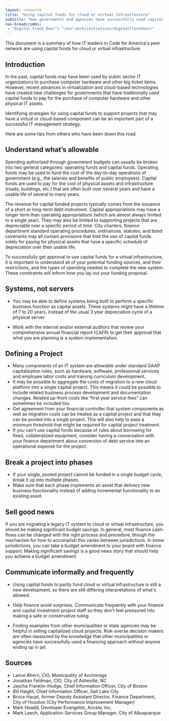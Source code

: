 ```yaml
---
layout: resource
title: "Using capital funds for cloud or virtual infrastructure"
subtitle: "How governments and agencies have successfully used capital funds for cloud or virtual infrastructure"
nav-breadcrumbs:
 - "Digital Front Door": "/our-work/initiatives/digitalfrontdoor/"
---
```


This document is a summary of how IT leaders in Code for America's peer network are using capital funds for cloud or virtual infrastructure. 

## Introduction

In the past, capital funds may have been used by public sector IT organizations to purchase computer hardware and other big ticket items. However, recent advances in virtualization and cloud-based technologies have created new challenges for governments that have traditionally used capital funds to pay for the purchase of computer hardware and other physical IT assets. 

Identifying strategies for using capital funds to support projects that may have a virtual or cloud-based component can be an important part of a successful IT management strategy.

Here are some tips from others who have been down this road.

## Understand what’s allowable 

Spending authorized through government budgets can usually be broken into two general categories: operating funds and capital funds. Operating funds may be used to fund the cost of the day-to-day operations of government (e.g., the salaries and benefits of public employees). Capital funds are used to pay for the cost of physical assets and infrastructure (roads, buildings, etc.) that are often built over several years and have a usable life of several to many years.

The revenue for capital funded projects typically comes from the issuance of a short or long-term debt instrument. Capital appropriations may have a longer term than operating appropriations (which are almost always limited to a single year). They may also be limited to supporting projects that are depreciable over a specific period of time. City charters, finance department standard operating procedures, ordinances, statutes, and bond covenants may all contain provisions that limit the use of capital funds solely for paying for physical assets that have a specific schedule of depreciation over their usable life.

To successfully get approval to use capital funds for a virtual infrastructure, it is important to understand all of your potential funding sources, and their restrictions, and the types of spending needed to complete the new system. These constraints will inform how you lay out your funding proposal.

## Systems, not servers

- You may be able to define systems being built to perform a specific business function as capital assets. These systems might have a lifetime of 7 to 20 years, instead of the usual 3 year depreciation cycle of a physical server.

- Work with the internal and/or external auditors that review your comprehensive annual financial report (CAFR) to get their approval that what you are planning is a system implementation.

## Defining a Project

- Many components of an IT system are allowable under standard GAAP capitalization rules, such as hardware, software, professional services and employee labor costs and training curriculum development. 
- It may be possible to aggregate the costs of migration to a new cloud platform into a single capital project. This means it could be possible to include related business process development and documentation changes. Related up-front costs like “first year service fees” can sometimes be included too. 
- Get agreement from your financial controller that system components as well as migration costs can be treated as a capital project and that they can be pooled into a single project. This will also help to pass a minimum threshold that might be required for capital project treatment.
- If you can’t use capital funds because of rules about borrowing for fixed, collateralized equipment, consider having a conversation with your finance department about conversion of debt service into an operational expense for the project.

## Break a project into phases

 - If your single, pooled project cannot be funded in a single budget cycle, break it up into multiple phases.
 - Make sure that each phase implements an asset that delivers new business functionality instead of adding incremental functionality to an existing asset. 

## Sell good news

If you are migrating a legacy IT system to cloud or virtual infrastructure, you should be making significant budget savings. In general, most finance cash-flows can be changed with the right process and procedure, though the mechanism for how to accomplish this varies between jurisdictions. In some jurisdictions, you can take a budget amendment to your board with finance support. Making significant savings is a good news story that should help you achieve a budget amendment.


## Communicate informally and frequently

 - Using capital funds to partly fund cloud or virtual infrastructure is still a new development, so there are still differing interpretations of what's allowed. 
 
 - Help finance avoid surprises. Communicate frequently with your finance and capital investment project staff so they don't feel pressured into making a safe or conservative ruling.

 - Finding examples from other municipalities or state agencies may be helpful in selling capitalized cloud projects. Risk-averse decision makers are often reassured by the knowledge that other municipalities or agencies have successfully used a financing approach without anyone ending up in jail.
 
## Sources

-	Lance Ahern, CIO, Municipality of Anchorage 
- Jonathan Feldman, CIO, City of Asheville, NC 
- Jascha Franklin-Hodge, Chief Information Officer, City of Boston 
- Bill Haight, Chief Information Officer, Salt Lake City 
- Bruce Haupt, former Deputy Assistant Director, Finance Department, City of Houston (City Performance Improvement Manager) 
- Mark Headd, Developer Evangelist, Accela, Inc. 
-	Mark Leech, Application Services Group Manager, City of Albuquerque
 
